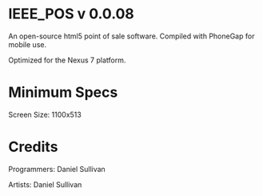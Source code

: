 IEEE_POS v 0.0.08
========

An open-source html5 point of sale software. Compiled with PhoneGap for mobile use.

Optimized for the Nexus 7 platform.

Minimum Specs
=============

Screen Size: 1100x513


Credits
=======

Programmers: 
Daniel Sullivan

Artists:
Daniel Sullivan
